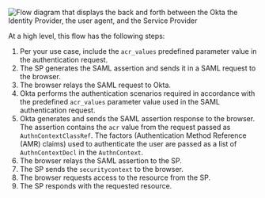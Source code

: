 <div class="three-quarter">

![Flow diagram that displays the back and forth between the Okta the Identity Provider, the user agent, and the Service Provider](/img/auth/step-up-authentication-acr-flowSAML.png)

</div>

At a high level, this flow has the following steps:

1. Per your use case, include the `acr_values` predefined parameter value in the authentication request.
2. The SP generates the SAML assertion and sends it in a SAML request to the browser.
3. The browser relays the SAML request to Okta.
4. Okta performs the authentication scenarios required in accordance with the predefined `acr_values` parameter value used in the SAML authentication request.
5. Okta generates and sends the SAML assertion response to the browser. The assertion contains the `acr` value from the request passed as `AuthnContextClassRef`. The factors (Authentication Method Reference (AMR) claims) used to authenticate the user are passed as a list of `AuthnContextDecl` in the `AuthnContext`.
6. The browser relays the SAML assertion to the SP.
7. The SP sends the `securitycontext` to the browser.
8. The browser requests access to the resource from the SP.
9. The SP responds with the requested resource.

<!-- @startuml Source for image. Generated using http://www.plantuml.com/plantuml/uml/

skinparam monochrome true
participant "Browser (User Agent)" as browser
participant "Service Provider" as sp
participant "Okta (Identity Provider)" as okta

autonumber "<b>#."
browser -> sp: Sends auth request with `acr_values` predefined parameter value
sp -> browser: Generates SAML assertion, sends SAML request
browser -> okta: Relays SAML request to Okta
okta <-> browser: Performs required authn per `acr_values` parameter value
okta -> browser: Generates, sends SAML assertion with `acr` value and factors
browser -> sp: Relays SAML assertion to SP
sp -> browser: Sends `securitycontext`
browser -> sp: Requests access to the resource
sp -> browser: Responds with requested resource
@enduml
-->